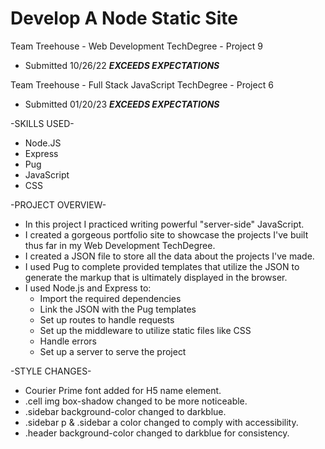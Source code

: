 # Develop A Node Static Site

Team Treehouse - Web Development TechDegree - Project 9
  - Submitted 10/26/22 ***EXCEEDS EXPECTATIONS***

  Team Treehouse - Full Stack JavaScript TechDegree - Project 6
  - Submitted 01/20/23 ***EXCEEDS EXPECTATIONS***

-SKILLS USED-

- Node.JS
- Express
- Pug
- JavaScript
- CSS

-PROJECT OVERVIEW-

- In this project I practiced writing powerful "server-side" JavaScript.
- I created a gorgeous portfolio site to showcase the projects I've built thus far in my Web Development TechDegree.
- I created a JSON file to store all the data about the projects I've made.
- I used Pug to complete provided templates that utilize the JSON to generate the markup that is ultimately displayed in the browser.
- I used Node.js and Express to:
  - Import the required dependencies
  - Link the JSON with the Pug templates
  - Set up routes to handle requests
  - Set up the middleware to utilize static files like CSS
  - Handle errors
  - Set up a server to serve the project

-STYLE CHANGES-
- Courier Prime font added for H5 name element.
- .cell img box-shadow changed to be more noticeable.
- .sidebar background-color changed to darkblue.
- .sidebar p & .sidebar a color changed to comply with accessibility.
- .header background-color changed to darkblue for consistency.
